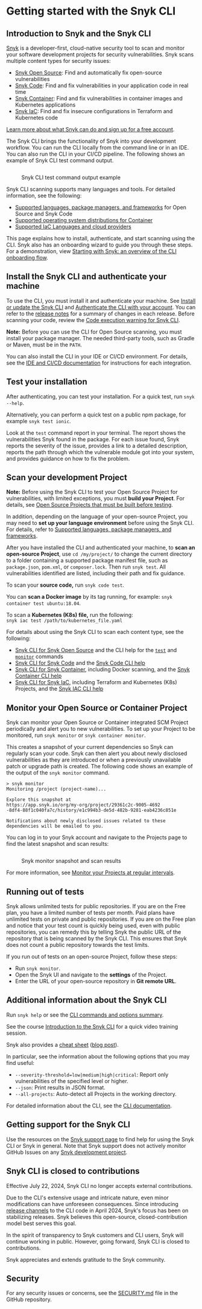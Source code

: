 # Getting started with the Snyk CLI

## Introduction to Snyk and the Snyk CLI

[Snyk](https://snyk.io/) is a developer-first, cloud-native security tool to scan and monitor your software development projects for security vulnerabilities. Snyk scans multiple content types for security issues:

- [Snyk Open Source](https://docs.snyk.io/scan-with-snyk/snyk-open-source): Find and automatically fix open-source vulnerabilities
- [Snyk Code](https://docs.snyk.io/scan-with-snyk/snyk-code): Find and fix vulnerabilities in your application code in real time
- [Snyk Container](https://docs.snyk.io/scan-with-snyk/snyk-container): Find and fix vulnerabilities in container images and Kubernetes applications
- [Snyk IaC](https://docs.snyk.io/scan-with-snyk/snyk-iac): Find and fix insecure configurations in Terraform and Kubernetes code

[Learn more about what Snyk can do and sign up for a free account](https://snyk.io/).

The Snyk CLI brings the functionality of Snyk into your development workflow. You can run the CLI locally from the command line or in an IDE. You can also run the CLI in your CI/CD pipeline. The following shows an example of Snyk CLI test command output.

<figure><img src="../https://github.com/snyk/user-docs/raw/HEAD/docs/.gitbook/assets/snyk-cli-screenshot.png" alt=""><figcaption><p>Snyk CLI test command output example</p></figcaption></figure>

Snyk CLI scanning supports many languages and tools. For detailed information, see the following:

- [Supported languages, package managers, and frameworks](../../supported-languages/supported-languages-package-managers-and-frameworks.md) for Open Source and Snyk Code
- [Supported operating system distributions for Container](https://docs.snyk.io/scan-with-snyk/snyk-container/how-snyk-container-works/operating-system-distributions-supported-by-snyk-container)
- [Supported IaC Languages and cloud providers](https://docs.snyk.io/scan-with-snyk/snyk-iac/supported-iac-languages-cloud-providers-and-cloud-resources)

This page explains how to install, authenticate, and start scanning using the CLI. Snyk also has an onboarding wizard to guide you through these steps. For a demonstration, view [Starting with Snyk: an overview of the CLI onboarding flow](https://www.youtube.com/watch?v=adj3VF82-v8).

## Install the Snyk CLI and authenticate your machine

To use the CLI, you must install it and authenticate your machine. See [Install or update the Snyk CLI](https://docs.snyk.io/snyk-cli/install-or-update-the-snyk-cli) and [Authenticate the CLI with your account](authenticate-to-use-the-cli.md). You can refer to the [release notes](https://github.com/snyk/cli/releases) for a summary of changes in each release. Before scanning your code, review the [Code execution warning for Snyk CLI](https://docs.snyk.io/snyk-cli/code-execution-warning-for-snyk-cli).

**Note:** Before you can use the CLI for Open Source scanning, you must install your package manager. The needed third-party tools, such as Gradle or Maven, must be in the `PATH`.

You can also install the CLI in your IDE or CI/CD environment. For details, see the [IDE and CI/CD documentation](https://docs.snyk.io/scm-ide-and-ci-cd-integrations) for instructions for each integration.

## Test your installation

After authenticating, you can test your installation. For a quick test, run `snyk --help`.

Alternatively, you can perform a quick test on a public npm package, for example `snyk test ionic`.

Look at the `test` command report in your terminal. The report shows the vulnerabilities Snyk found in the package. For each issue found, Snyk reports the severity of the issue, provides a link to a detailed description, reports the path through which the vulnerable module got into your system, and provides guidance on how to fix the problem.

## Scan your development Project

**Note:** Before using the Snyk CLI to test your Open Source Project for vulnerabilities, with limited exceptions, you must **build your Project**. For details, see [Open Source Projects that must be built before testing](https://docs.snyk.io/snyk-cli/scan-and-maintain-projects-using-the-cli/snyk-cli-for-open-source/open-source-projects-that-must-be-built-before-testing-with-the-snyk-cli).

In addition, depending on the language of your open-source Project, you may need to **set up your language environment** before using the Snyk CLI. For details, refer to [Supported languages, package managers, and frameworks](https://docs.snyk.io/supported-languages-package-managers-and-frameworks).

After you have installed the CLI and authenticated your machine, to **scan an open-source Project**, use `cd /my/project/` to change the current directory to a folder containing a supported package manifest file, such as `package.json`, `pom.xml`, or `composer.lock`. Then run `snyk test`. All vulnerabilities identified are listed, including their path and fix guidance.

To scan your **source code,** run `snyk code test`.

You can **scan a Docker image** by its tag running, for example: `snyk container test ubuntu:18.04`.

To scan a **Kubernetes (K8s) file,** run the following:\
`snyk iac test /path/to/kubernetes_file.yaml`

For details about using the Snyk CLI to scan each content type, see the following:

- [Snyk CLI for Snyk Open Source](https://docs.snyk.io/snyk-cli/scan-and-maintain-projects-using-the-cli/snyk-cli-for-open-source) and the CLI help for the [`test`](https://docs.snyk.io/snyk-cli/commands/test) and [`monitor`](https://docs.snyk.io/snyk-cli/commands/monitor) commands
- [Snyk CLI for Snyk Code](https://docs.snyk.io/snyk-cli/scan-and-maintain-projects-using-the-cli/snyk-cli-for-snyk-code) and the [Snyk Code CLI help](https://docs.snyk.io/snyk-cli/commands/code)
- [Snyk CLI for Snyk Container](scan-and-maintain-projects-using-the-cli/snyk-cli-for-snyk-container/), including Docker scanning, and the [Snyk Container CLI help](https://docs.snyk.io/snyk-cli/commands/container)
- [Snyk CLI for Snyk IaC](https://docs.snyk.io/snyk-cli/scan-and-maintain-projects-using-the-cli/snyk-cli-for-iac), including Terraform and Kubernetes (K8s) Projects, and the [Snyk IAC CLI help](https://docs.snyk.io/snyk-cli/commands/iac)

## Monitor your Open Source or Container Project

Snyk can monitor your Open Source or Container integrated SCM Project periodically and alert you to new vulnerabilities. To set up your Project to be monitored, run `snyk monitor` or `snyk container monitor`.

This creates a snapshot of your current dependencies so Snyk can regularly scan your code. Snyk can then alert you about newly disclosed vulnerabilities as they are introduced or when a previously unavailable patch or upgrade path is created. The following code shows an example of the output of the `snyk monitor` command.

```
> snyk monitor
Monitoring /project (project-name)...

Explore this snapshot at
https://app.snyk.io/org/my-org/project/29361c2c-9005-4692
-8df4-88f1c040fa7c/history/e1c994b3-de5d-482b-9281-eab4236c851e

Notifications about newly disclosed issues related to these
dependencies will be emailed to you.
```

You can log in to your Snyk account and navigate to the Projects page to find the latest snapshot and scan results:

<figure><img src="../https://github.com/snyk/user-docs/raw/HEAD/docs/.gitbook/assets/monitor.png" alt=""><figcaption><p>Snyk monitor snapshot and scan results</p></figcaption></figure>

For more information, see [Monitor your Projects at regular intervals](https://docs.snyk.io/snyk-cli/scan-and-maintain-projects-using-the-cli/monitor-your-projects-at-regular-intervals).

## Running out of tests

Snyk allows unlimited tests for public repositories. If you are on the Free plan, you have a limited number of tests per month. Paid plans have unlimited tests on private and public repositories. If you are on the Free plan and notice that your test count is quickly being used, even with public repositories, you can remedy this by telling Snyk the public URL of the repository that is being scanned by the Snyk CLI. This ensures that Snyk does not count a public repository towards the test limits.

If you run out of tests on an open-source Project, follow these steps:

- Run `snyk monitor`.
- Open the Snyk UI and navigate to the **settings** of the Project.
- Enter the URL of your open-source repository in **Git remote URL**.

## Additional information about the Snyk CLI

Run `snyk help` or see the [CLI commands and options summary](https://docs.snyk.io/snyk-cli/cli-commands-and-options-summary).

See the course [Introduction to the Snyk CLI](https://learn.snyk.io/lesson/snyk-cli/) for a quick video training session.

Snyk also provides a [cheat sheet](https://res.cloudinary.com/snyk/image/upload/v1664236143/cheat-sheets/cheat-sheet-snyk-cli-v3.pdf) ([blog post](https://snyk.io/blog/snyk-cli-cheat-sheet/)).

In particular, see the information about the following options that you may find useful:

- `--severity-threshold=low|medium|high|critical`: Report only vulnerabilities of the specified level or higher.
- `--json`: Print results in JSON format.
- `--all-projects`: Auto-detect all Projects in the working directory.

For detailed information about the CLI, see the [CLI documentation](https://docs.snyk.io/snyk-cli).

## Getting support for the Snyk CLI

Use the resources on the [Snyk support page](https://support.snyk.io) to find help for using the Snyk CLI or Snyk in general. Note that Snyk support does not actively monitor GitHub Issues on any [Snyk development project](https://github.com/snyk).

## Snyk CLI is closed to contributions

Effective July 22, 2024, Snyk CLI no longer accepts external contributions.

Due to the CLI's extensive usage and intricate nature, even minor modifications can have unforeseen consequences. Since introducing [release channels](https://docs.snyk.io/snyk-cli/releases-and-channels-for-the-snyk-cli) to the CLI code in April 2024, Snyk's focus has been on stabilizing releases. Snyk believes this open-source, closed-contribution model best serves this goal.

In the spirit of transparency to Snyk customers and CLI users, Snyk will continue working in public. However, going forward, Snyk CLI is closed to contributions.

Snyk appreciates and extends gratitude to the Snyk community.

## Security

For any security issues or concerns, see the [SECURITY.md](https://github.com/snyk/snyk/blob/master/SECURITY.md) file in the GitHub repository.
